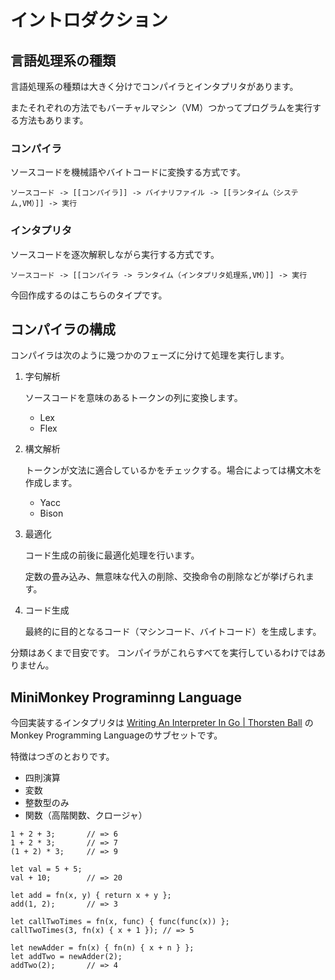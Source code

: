 # イントロダクション

## 言語処理系の種類

言語処理系の種類は大きく分けでコンパイラとインタプリタがあります。

またそれぞれの方法でもバーチャルマシン（VM）つかってプログラムを実行する方法もあります。

### コンパイラ

ソースコードを機械語やバイトコードに変換する方式です。

```
ソースコード -> [[コンパイラ]] -> バイナリファイル -> [[ランタイム（システム,VM）]] -> 実行
```

### インタプリタ

ソースコードを逐次解釈しながら実行する方式です。

```
ソースコード -> [[コンパイラ -> ランタイム（インタプリタ処理系,VM）]] -> 実行
```

今回作成するのはこちらのタイプです。


## コンパイラの構成

コンパイラは次のように幾つかのフェーズに分けて処理を実行します。

1. 字句解析

    ソースコードを意味のあるトークンの列に変換します。

    * Lex
    * Flex

2. 構文解析

    トークンが文法に適合しているかをチェックする。場合によっては構文木を作成します。

    * Yacc
    * Bison

3. 最適化

    コード生成の前後に最適化処理を行います。

    定数の畳み込み、無意味な代入の削除、交換命令の削除などが挙げられます。


4. コード生成

    最終的に目的となるコード（マシンコード、バイトコード）を生成します。


分類はあくまで目安です。
コンパイラがこれらすべてを実行しているわけではありません。


## MiniMonkey Programinng Language

今回実装するインタプリタは [Writing An Interpreter In Go | Thorsten Ball](https://interpreterbook.com/) のMonkey Programming Languageのサブセットです。

特徴はつぎのとおりです。

* 四則演算
* 変数
* 整数型のみ
* 関数（高階関数、クロージャ）

```
1 + 2 + 3;       // => 6
1 + 2 * 3;       // => 7
(1 + 2) * 3;     // => 9

let val = 5 + 5;
val + 10;        // => 20

let add = fn(x, y) { return x + y };
add(1, 2);       // => 3

let callTwoTimes = fn(x, func) { func(func(x)) };
callTwoTimes(3, fn(x) { x + 1 }); // => 5

let newAdder = fn(x) { fn(n) { x + n } };
let addTwo = newAdder(2);
addTwo(2);       // => 4
```

